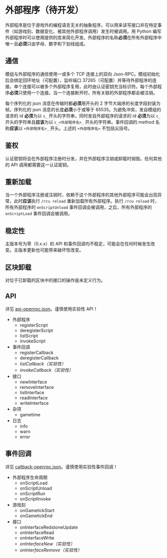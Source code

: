 # 外部程序（待开发）

外部程序是位于游戏外的编程语言无关的抽象程序，可以用来读写接口并在特定事件（如游戏刻、数据变化、被其他外部程序调用）发生时被调用。用 Python 编写外部程序时可以使用提供的库来简化开发。外部程序的名称**必须**在所有外部程序中唯一且**必须**只由字母、数字和下划线组成。

## 通信

模组与外部程序的通信使用一或多个 TCP 连接上的双向 Json-RPC。模组初始化后会绑定回环地址（可配置），监听端口 37265（可配置）并等待外部程序的连接。单个连接可以被多个外部程序复用，此时由认证密钥充当标识符。每个外部程序**必须**只使用一个连接。当一个连接断开时，所有关联的外部程序都会被注销。

每个序列化的 json 消息在传输时都**必须**用开头的 2 字节大端序的长度字段封装为帧。序列化的 json 消息的长度**必须**小于或等于 65535。为避免冲突，发自模组的请求的 id **必须**为以 `s_` 开头的字符串，同时发自外部程序的请求的 id **必须**为以 `c_` 开头的字符串且**应该**为以 `c_<外部程序名>_` 开头的字符串。事件回调的 method 名称**应该**以 `<外部程序名>_` 开头。上述的 `<外部程序名>` 不包括尖括号。

## 鉴权

认证密钥将会在外部程序注册时分发，并在外部程序注销或卸载时销毁。任何其他的 API 调用都需要这一认证密钥。

## 重新加载

当一个外部程序注册或注销时，依赖于这个外部程序的其他外部程序可能会出现异常，此时**应该**执行 `/rcu reload` 重新加载所有外部程序。执行 `/rcu reload` 时，所有外部程序的 `onScriptUnload` 事件回调会被调用，之后，所有外部程序的 `onScriptLoad` 事件回调会被调用。

## 稳定性

主版本号为零（0.x.x）的 API 和事件回调均不稳定，可能会在任何时候发生改变。主版本更新也可能带来破坏性改变。

## 区块卸载

对位于已卸载的区块中的接口的操作是未定义行为。

## API

详见 [api-openrpc.json](./api-openrpc.json)。谨慎使用实验性 API！

- 外部程序
  - registerScript
  - deregisterScript
  - listScript
  - invokeScript
- 事件回调
  - registerCallback
  - deregisterCallback
  - *listCallback（实验性）*
  - *invokeCallback（实验性）*
- 接口
  - newInterface
  - removeInterface
  - listInterface
  - readInterface
  - writeInterface
- 杂项
  - gametime
- 日志
  - info
  - warn
  - error

## 事件回调

详见 [callback-openrpc.json](./callback-openrpc.json)。谨慎使用实验性事件回调！

- 外部程序生命周期
  - onScriptLoad
  - onScriptUnload
  - onScriptRun
  - onScriptInvoke
- 游戏刻
  - onGametickStart
  - onGametickEnd
- 接口
  - onInterfaceRedstoneUpdate
  - onInterfaceRead
  - onInterfaceWrite
  - *onInterfaceNew（实验性）*
  - *onInterfaceRemove（实验性）*
